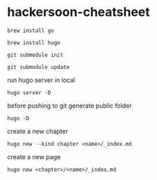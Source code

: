# hackersoon-cheatsheet

```
brew install go

brew install hugo

git submodule init

git submodule update

```

run hugo server in local
```
hugo server -D
```

before pushing to git generate public folder
```
hugo -D
```

create a new chapter
```
hugo new --kind chapter <name>/_index.md
```

create a new page
```
hugo new <chapter>/<name>/_index.md
```
